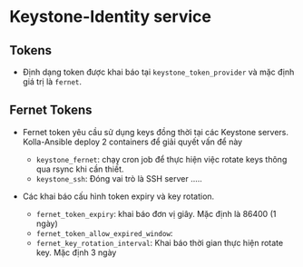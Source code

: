 # Keystone-Identity service

## Tokens

- Định dạng token được khai báo tại `keystone_token_provider` và mặc định giá trị là `fernet`.

## Fernet Tokens

- Fernet token yêu cầu sử dụng keys đồng thời tại các Keystone servers. Kolla-Ansible deploy 2 containers để giải quyết vấn để này
	- `keystone_fernet`: chạy cron job để thực hiện việc rotate keys thông qua rsync khi cần thiết.
	- `keystone_ssh`: Đóng vai trò là SSH server .....
	
- Các khai báo cấu hình token expiry và key rotation.
	- `fernet_token_expiry`: khai báo đơn vị giây. Mặc định là 86400 (1 ngày)
	- `fernet_token_allow_expired_window`: 
	- `fernet_key_rotation_interval`: Khai báo thời gian thực hiện rotate key. Mặc định 3 ngày
	
